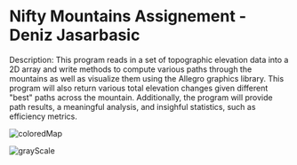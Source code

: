 # Nifty Mountains Assignement - Deniz Jasarbasic

Description: This program reads in a set of topographic elevation data into a 2D array and write methods to compute various paths through the mountains as well as visualize them using the Allegro graphics library. This program will also return various total elevation changes given different "best" paths across the mountain. Additionally, the program will provide path results, a meaningful analysis, and insighful statistics, such as efficiency metrics.

![coloredMap](https://user-images.githubusercontent.com/46465622/95269298-1f6d9280-0807-11eb-818e-4466ac9a90b3.jpg)

![grayScale](https://user-images.githubusercontent.com/46465622/95269302-21cfec80-0807-11eb-955f-58f358fb62c6.jpg)
